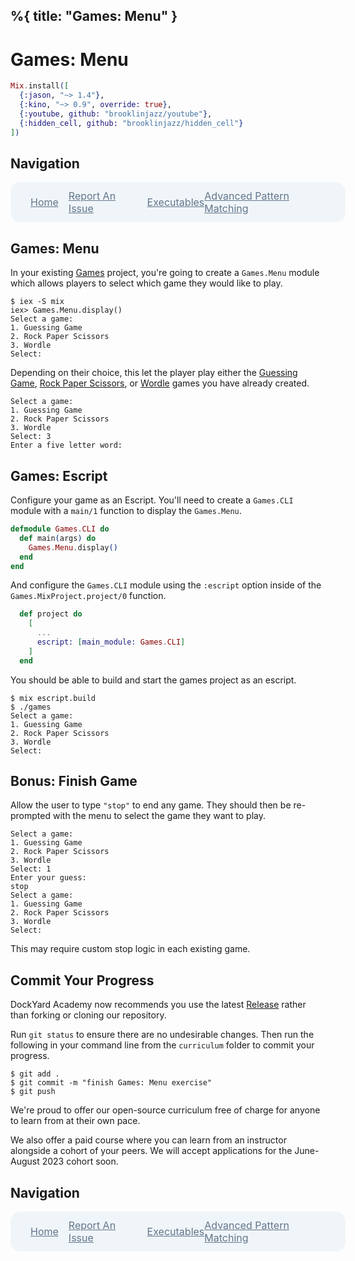 %{
  title: "Games: Menu"
}
---
# Games: Menu

```elixir
Mix.install([
  {:jason, "~> 1.4"},
  {:kino, "~> 0.9", override: true},
  {:youtube, github: "brooklinjazz/youtube"},
  {:hidden_cell, github: "brooklinjazz/hidden_cell"}
])
```

## Navigation

<div style="display: flex; align-items: center; width: 100%; justify-content: space-between; font-size: 1rem; color: #61758a; background-color: #f0f5f9; height: 4rem; padding: 0 1rem; border-radius: 1rem;">
<div style="display: flex;">
<i class="ri-home-fill"></i>
<a style="display: flex; color: #61758a; margin-left: 1rem;" href="../start.livemd">Home</a>
</div>
<div style="display: flex;">
<i class="ri-bug-fill"></i>
<a style="display: flex; color: #61758a; margin-left: 1rem;" href="https://github.com/DockYard-Academy/curriculum/issues/new?assignees=&labels=&template=issue.md&title=Games: Menu">Report An Issue</a>
</div>
<div style="display: flex;">
<i class="ri-arrow-left-fill"></i>
<a style="display: flex; color: #61758a; margin-left: 1rem;" href="../reading/executables.livemd">Executables</a>
</div>
<div style="display: flex;">
<a style="display: flex; color: #61758a; margin-right: 1rem;" href="../reading/advanced_pattern_matching.livemd">Advanced Pattern Matching</a>
<i class="ri-arrow-right-fill"></i>
</div>
</div>

## Games: Menu

In your existing [Games](./games_setup.livemd) project, you're going to create a `Games.Menu` module which allows players to select which game they would like to play.

```
$ iex -S mix
iex> Games.Menu.display()
Select a game:
1. Guessing Game
2. Rock Paper Scissors
3. Wordle
Select: 
```

Depending on their choice, this let the player play either the [Guessing Game](games_guessing_game.livemd), [Rock Paper Scissors](./games_rock_paper_scissors.livemd),
or  [Wordle](games_wordle.livemd) games you have already created.

```
Select a game:
1. Guessing Game
2. Rock Paper Scissors
3. Wordle
Select: 3
Enter a five letter word:  
```

## Games: Escript

Configure your game as an Escript. You'll need to create a `Games.CLI` module with a `main/1` function to display the `Games.Menu`.

<!-- livebook:{"force_markdown":true} -->

```elixir
defmodule Games.CLI do
  def main(args) do
    Games.Menu.display()
  end
end
```

And configure the `Games.CLI` module using the `:escript` option inside of the `Games.MixProject.project/0` function.

<!-- livebook:{"force_markdown":true} -->

```elixir
  def project do
    [
      ...
      escript: [main_module: Games.CLI]
    ]
  end
```

You should be able to build and start the games project as an escript.

```
$ mix escript.build
$ ./games
Select a game:
1. Guessing Game
2. Rock Paper Scissors
3. Wordle
Select: 
```

## Bonus: Finish Game

Allow the user to type `"stop"` to end any game. They should then be re-prompted with the menu to select the game they want to play.

```
Select a game:
1. Guessing Game
2. Rock Paper Scissors
3. Wordle
Select: 1
Enter your guess:
stop
Select a game:
1. Guessing Game
2. Rock Paper Scissors
3. Wordle
Select: 
```

This may require custom stop logic in each existing game.

## Commit Your Progress

DockYard Academy now recommends you use the latest [Release](https://github.com/DockYard-Academy/curriculum/releases) rather than forking or cloning our repository.

Run `git status` to ensure there are no undesirable changes.
Then run the following in your command line from the `curriculum` folder to commit your progress.

```
$ git add .
$ git commit -m "finish Games: Menu exercise"
$ git push
```

We're proud to offer our open-source curriculum free of charge for anyone to learn from at their own pace.

We also offer a paid course where you can learn from an instructor alongside a cohort of your peers.
We will accept applications for the June-August 2023 cohort soon.

## Navigation

<div style="display: flex; align-items: center; width: 100%; justify-content: space-between; font-size: 1rem; color: #61758a; background-color: #f0f5f9; height: 4rem; padding: 0 1rem; border-radius: 1rem;">
<div style="display: flex;">
<i class="ri-home-fill"></i>
<a style="display: flex; color: #61758a; margin-left: 1rem;" href="../start.livemd">Home</a>
</div>
<div style="display: flex;">
<i class="ri-bug-fill"></i>
<a style="display: flex; color: #61758a; margin-left: 1rem;" href="https://github.com/DockYard-Academy/curriculum/issues/new?assignees=&labels=&template=issue.md&title=Games: Menu">Report An Issue</a>
</div>
<div style="display: flex;">
<i class="ri-arrow-left-fill"></i>
<a style="display: flex; color: #61758a; margin-left: 1rem;" href="../reading/executables.livemd">Executables</a>
</div>
<div style="display: flex;">
<a style="display: flex; color: #61758a; margin-right: 1rem;" href="../reading/advanced_pattern_matching.livemd">Advanced Pattern Matching</a>
<i class="ri-arrow-right-fill"></i>
</div>
</div>

